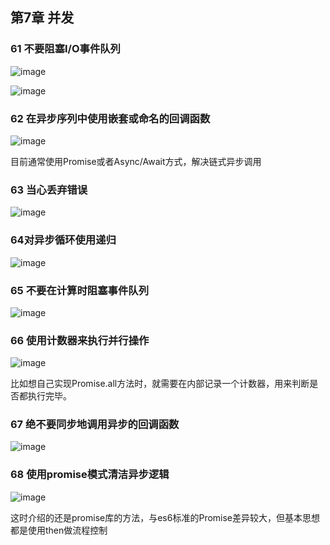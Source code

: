 ## 第7章 并发

### 61 不要阻塞I/O事件队列

![image](https://user-images.githubusercontent.com/11868477/119097084-ea851780-ba46-11eb-8b34-1bfa9fd9eb97.png)

![image](https://user-images.githubusercontent.com/11868477/119097212-0dafc700-ba47-11eb-911b-efa48af4f0d1.png)

### 62 在异步序列中使用嵌套或命名的回调函数

![image](https://user-images.githubusercontent.com/11868477/119097626-8c0c6900-ba47-11eb-9179-93c7f01e94f6.png)

目前通常使用Promise或者Async/Await方式，解决链式异步调用

### 63 当心丢弃错误

![image](https://user-images.githubusercontent.com/11868477/119098110-105eec00-ba48-11eb-8fb8-d4776eb15877.png)

### 64对异步循环使用递归

![image](https://user-images.githubusercontent.com/11868477/119098467-7481b000-ba48-11eb-984c-9e8b2065768d.png)

### 65 不要在计算时阻塞事件队列

![image](https://user-images.githubusercontent.com/11868477/119101248-5a959c80-ba4b-11eb-8afc-3fdc272b631a.png)

### 66 使用计数器来执行并行操作

![image](https://user-images.githubusercontent.com/11868477/119101498-a21c2880-ba4b-11eb-82b5-d07da9edf557.png)

比如想自己实现Promise.all方法时，就需要在内部记录一个计数器，用来判断是否都执行完毕。

### 67 绝不要同步地调用异步的回调函数

![image](https://user-images.githubusercontent.com/11868477/119102005-28386f00-ba4c-11eb-9ab8-206ffd7e0ca6.png)

### 68 使用promise模式清洁异步逻辑

![image](https://user-images.githubusercontent.com/11868477/119102428-95e49b00-ba4c-11eb-9e1b-d94c9712c447.png)

这时介绍的还是promise库的方法，与es6标准的Promise差异较大，但基本思想都是使用then做流程控制

